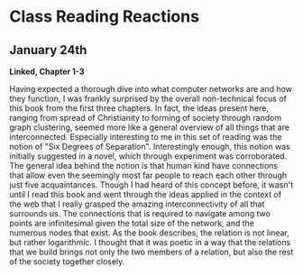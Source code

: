 # Class Reading Reactions

## January 24th
**Linked, Chapter 1-3**

Having expected a thorough dive into what computer networks are and how they function, I was frankly surprised by the overall non-technical focus of this book from the first three chapters. In fact, the ideas present here, ranging from spread of Christianity to forming of society through random graph clustering, seemed more like a general overview of all things that are interconnected. 
Especially interesting to me in this set of reading was the notion of "Six Degrees of Separation". Interestingly enough, this notion was initially suggested in a novel, which through experiment was corroborated. The general idea behind the notion is that human kind have connections that allow even the seemingly most far people to reach each other through just five acquaintances. Though I had heard of this concept before, it wasn't until I read this book and went through the ideas applied in the context of the web that I really grasped the amazing interconnectivity of all that surrounds us. The connections that is required to navigate among two points are infinitesimal given the total size of the network, and the numerous nodes that exist. As the book describes, the relation is not linear, but rather logarithmic. I thought that it was poetic in a way that the relations that we build brings not only the two members of a relation, but also the rest of the society together closely.

